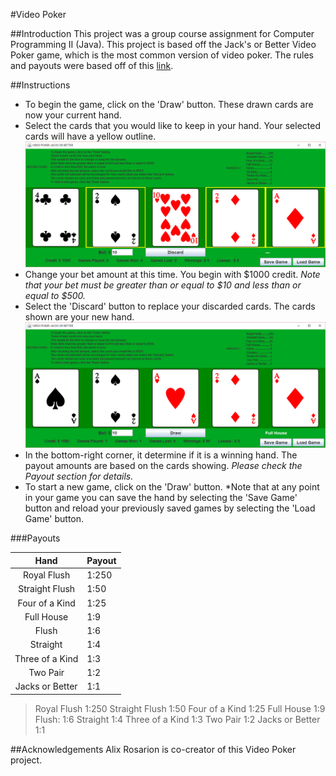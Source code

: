 #Video Poker

##Introduction
This project was a group course assignment for Computer Programming II (Java). This project is based off the Jack's or Better Video Poker game, which is the most common version of video poker. The rules and payouts were based off of this [link](https://en.wikipedia.org/wiki/Video_poker#Jacks_or_Better). 

##Instructions

* To begin the game, click on the 'Draw' button. These drawn cards are now your current hand.
* Select the cards that you would like to keep in your hand. Your selected cards will have a yellow outline.
![alt text](https://github.com/ShannonAllene/Video-Poker/blob/master/Video%20Poker%20Pictures/selected%20cards.png "Selected Cards")
* Change your bet amount at this time. You begin with $1000 credit. *Note that your bet must be greater than or equal to $10 and less than or equal to $500.*
* Select the 'Discard' button to replace your discarded cards. The cards shown are your new hand.
![alt text](https://github.com/ShannonAllene/Video-Poker/blob/master/Video%20Poker%20Pictures/full%20house.png "Winning Hand")
* In the bottom-right corner, it determine if it is a winning hand. The payout amounts are based on the cards showing. *Please check the Payout section for details.*
* To start a new game, click on the 'Draw' button. 
*Note that at any point in your game you can save the hand by selecting the 'Save Game' button and reload your previously saved games by selecting the 'Load Game' button.

###Payouts

| Hand            | Payout|
|:---------------:|:------|
| Royal Flush     |	1:250 |
| Straight Flush  |	1:50  |
| Four of a Kind  |	1:25  |
| Full House      |	1:9   |
| Flush 		  |	1:6   |
| Straight	      |	1:4   |
| Three of a Kind |	1:3   |
| Two Pair		  |	1:2   |
| Jacks or Better |	1:1   |


> Royal Flush		1:250
> Straight Flush	1:50
> Four of a Kind	1:25
> Full House		1:9
> Flush:			1:6
> Straight			1:4
> Three of a Kind	1:3
> Two Pair			1:2
> Jacks or Better	1:1

##Acknowledgements
Alix Rosarion is co-creator of this Video Poker project.